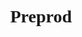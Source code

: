 <!-- Main header navigation -->
<p align="center" style="font-family:verdana; font-size:2em;font-weight:600;font-family:">Preprod</p>
<!-- /Main header navigation -->
